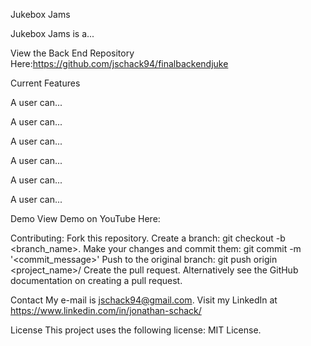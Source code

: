 Jukebox Jams

Jukebox Jams is a...

View the Back End Repository Here:https://github.com/jschack94/finalbackendjuke

Current Features <p>
A user can...<p>
A user can...<p>
A user can...<p>
A user can...<p>
A user can...<p>
A user can...<p>

Demo
View Demo on YouTube Here:

Contributing:
Fork this repository.
Create a branch: git checkout -b <branch_name>.
Make your changes and commit them: git commit -m '<commit_message>'
Push to the original branch: git push origin <project_name>/<location>
Create the pull request.
Alternatively see the GitHub documentation on creating a pull request.

Contact
My e-mail is jschack94@gmail.com. 
Visit my LinkedIn at https://www.linkedin.com/in/jonathan-schack/

License
This project uses the following license: MIT License.
